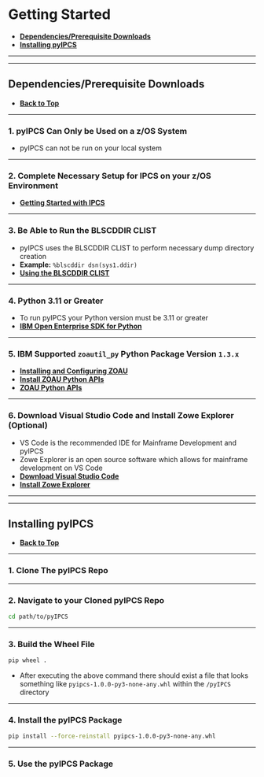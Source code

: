 # Getting Started

- __[Dependencies/Prerequisite Downloads](#dependenciesprerequisite-downloads)__
- __[Installing pyIPCS](#installing-pyipcs)__

---
---

## Dependencies/Prerequisite Downloads

- __[Back to Top](#getting-started)__

---

### 1. pyIPCS Can Only be Used on a z/OS System

- pyIPCS can not be run on your local system

---

### 2. Complete Necessary Setup for IPCS on your z/OS Environment

- __[Getting Started with IPCS](https://www.ibm.com/docs/en/zos/3.1.0?topic=guide-getting-started-ipcs)__

---

### 3. Be Able to Run the BLSCDDIR CLIST

- pyIPCS uses the BLSCDDIR CLIST to perform necessary dump directory creation
- __Example:__ `%blscddir dsn(sys1.ddir)`
- __[Using the BLSCDDIR CLIST](https://www.ibm.com/docs/en/zos/3.1.0?topic=clist-creating-sysplex-dump-directory)__

---

### 4. Python 3.11 or Greater

- To run pyIPCS your Python version must be 3.11 or greater
- __[IBM Open Enterprise SDK for Python](https://www.ibm.com/products/open-enterprise-python-zos)__

---

### 5. IBM Supported `zoautil_py` Python Package Version `1.3.x`

- __[Installing and Configuring ZOAU](https://www.ibm.com/docs/en/zoau/1.3.0?topic=installing-zoau)__
- __[Install ZOAU Python APIs](https://www.ibm.com/docs/en/zoau/1.3.0?topic=installing-zoau#install-zoau-python-apis-optional)__
- __[ZOAU Python APIs](https://www.ibm.com/docs/en/zoau/1.3.0?topic=python-apis)__

---

### 6. Download Visual Studio Code and Install Zowe Explorer (Optional)

- VS Code is the recommended IDE for Mainframe Development and pyIPCS
- Zowe Explorer is an open source software which allows for mainframe development on VS Code
- __[Download Visual Studio Code](https://code.visualstudio.com/download)__
- __[Install Zowe Explorer](https://docs.zowe.org/stable/getting-started/user-roadmap-zowe-explorer)__

---
---

## Installing pyIPCS

- __[Back to Top](#getting-started)__

---

### 1. Clone The pyIPCS Repo

---

### 2. Navigate to your Cloned pyIPCS Repo

```bash
cd path/to/pyIPCS
```

---

### 3. Build the Wheel File

```bash
pip wheel .
```

- After executing the above command there should exist a file that looks something like `pyipcs-1.0.0-py3-none-any.whl` within the `/pyIPCS` directory

---

### 4. Install the pyIPCS Package

```bash
pip install --force-reinstall pyipcs-1.0.0-py3-none-any.whl
```

---

### 5. Use the pyIPCS Package
